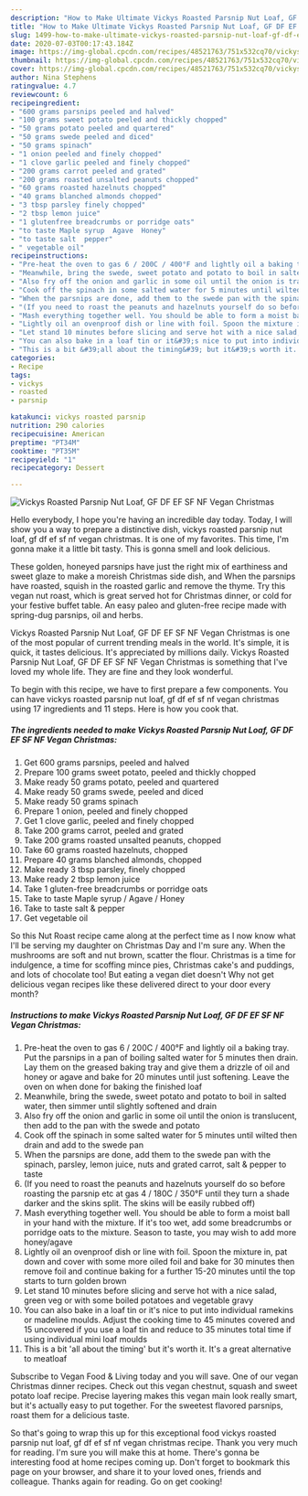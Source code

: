 ```yaml
---
description: "How to Make Ultimate Vickys Roasted Parsnip Nut Loaf, GF DF EF SF NF Vegan Christmas"
title: "How to Make Ultimate Vickys Roasted Parsnip Nut Loaf, GF DF EF SF NF Vegan Christmas"
slug: 1499-how-to-make-ultimate-vickys-roasted-parsnip-nut-loaf-gf-df-ef-sf-nf-vegan-christmas
date: 2020-07-03T00:17:43.184Z
image: https://img-global.cpcdn.com/recipes/48521763/751x532cq70/vickys-roasted-parsnip-nut-loaf-gf-df-ef-sf-nf-vegan-christmas-recipe-main-photo.jpg
thumbnail: https://img-global.cpcdn.com/recipes/48521763/751x532cq70/vickys-roasted-parsnip-nut-loaf-gf-df-ef-sf-nf-vegan-christmas-recipe-main-photo.jpg
cover: https://img-global.cpcdn.com/recipes/48521763/751x532cq70/vickys-roasted-parsnip-nut-loaf-gf-df-ef-sf-nf-vegan-christmas-recipe-main-photo.jpg
author: Nina Stephens
ratingvalue: 4.7
reviewcount: 6
recipeingredient:
- "600 grams parsnips peeled and halved"
- "100 grams sweet potato peeled and thickly chopped"
- "50 grams potato peeled and quartered"
- "50 grams swede peeled and diced"
- "50 grams spinach"
- "1 onion peeled and finely chopped"
- "1 clove garlic peeled and finely chopped"
- "200 grams carrot peeled and grated"
- "200 grams roasted unsalted peanuts chopped"
- "60 grams roasted hazelnuts chopped"
- "40 grams blanched almonds chopped"
- "3 tbsp parsley finely chopped"
- "2 tbsp lemon juice"
- "1 glutenfree breadcrumbs or porridge oats"
- "to taste Maple syrup  Agave  Honey"
- "to taste salt  pepper"
- " vegetable oil"
recipeinstructions:
- "Pre-heat the oven to gas 6 / 200C / 400°F and lightly oil a baking tray. Put the parsnips in a pan of boiling salted water for 5 minutes then drain. Lay them on the greased baking tray and give them a drizzle of oil and honey or agave and bake for 20 minutes until just softening. Leave the oven on when done for baking the finished loaf"
- "Meanwhile, bring the swede, sweet potato and potato to boil in salted water, then simmer until slightly softened and drain"
- "Also fry off the onion and garlic in some oil until the onion is translucent, then add to the pan with the swede and potato"
- "Cook off the spinach in some salted water for 5 minutes until wilted then drain and add to the swede pan"
- "When the parsnips are done, add them to the swede pan with the spinach, parsley, lemon juice, nuts and grated carrot, salt &amp; pepper to taste"
- "(If you need to roast the peanuts and hazelnuts yourself do so before roasting the parsnip etc at gas 4 / 180C / 350°F until they turn a shade darker and the skins split. The skins will be easily rubbed off)"
- "Mash everything together well. You should be able to form a moist ball in your hand with the mixture. If it&#39;s too wet, add some breadcrumbs or porridge oats to the mixture. Season to taste, you may wish to add more honey/agave"
- "Lightly oil an ovenproof dish or line with foil. Spoon the mixture in, pat down and cover with some more oiled foil and bake for 30 minutes then remove foil and continue baking for a further 15-20 minutes until the top starts to turn golden brown"
- "Let stand 10 minutes before slicing and serve hot with a nice salad, green veg or with some boiled potatoes and vegetable gravy"
- "You can also bake in a loaf tin or it&#39;s nice to put into individual ramekins or madeline moulds. Adjust the cooking time to 45 minutes covered and 15 uncovered if you use a loaf tin and reduce to 35 minutes total time if using individual mini loaf moulds"
- "This is a bit &#39;all about the timing&#39; but it&#39;s worth it. It&#39;s a great alternative to meatloaf"
categories:
- Recipe
tags:
- vickys
- roasted
- parsnip

katakunci: vickys roasted parsnip 
nutrition: 290 calories
recipecuisine: American
preptime: "PT34M"
cooktime: "PT35M"
recipeyield: "1"
recipecategory: Dessert

---
```



![Vickys Roasted Parsnip Nut Loaf, GF DF EF SF NF Vegan Christmas](https://img-global.cpcdn.com/recipes/48521763/751x532cq70/vickys-roasted-parsnip-nut-loaf-gf-df-ef-sf-nf-vegan-christmas-recipe-main-photo.jpg)

Hello everybody, I hope you're having an incredible day today. Today, I will show you a way to prepare a distinctive dish, vickys roasted parsnip nut loaf, gf df ef sf nf vegan christmas. It is one of my favorites. This time, I'm gonna make it a little bit tasty. This is gonna smell and look delicious.

These golden, honeyed parsnips have just the right mix of earthiness and sweet glaze to make a moreish Christmas side dish, and When the parsnips have roasted, squish in the roasted garlic and remove the thyme. Try this vegan nut roast, which is great served hot for Christmas dinner, or cold for your festive buffet table. An easy paleo and gluten-free recipe made with spring-dug parsnips, oil and herbs.

Vickys Roasted Parsnip Nut Loaf, GF DF EF SF NF Vegan Christmas is one of the most popular of current trending meals in the world. It's simple, it is quick, it tastes delicious. It's appreciated by millions daily. Vickys Roasted Parsnip Nut Loaf, GF DF EF SF NF Vegan Christmas is something that I've loved my whole life. They are fine and they look wonderful.


To begin with this recipe, we have to first prepare a few components. You can have vickys roasted parsnip nut loaf, gf df ef sf nf vegan christmas using 17 ingredients and 11 steps. Here is how you cook that.

<!--inarticleads1-->

##### The ingredients needed to make Vickys Roasted Parsnip Nut Loaf, GF DF EF SF NF Vegan Christmas:

1. Get 600 grams parsnips, peeled and halved
1. Prepare 100 grams sweet potato, peeled and thickly chopped
1. Make ready 50 grams potato, peeled and quartered
1. Make ready 50 grams swede, peeled and diced
1. Make ready 50 grams spinach
1. Prepare 1 onion, peeled and finely chopped
1. Get 1 clove garlic, peeled and finely chopped
1. Take 200 grams carrot, peeled and grated
1. Take 200 grams roasted unsalted peanuts, chopped
1. Take 60 grams roasted hazelnuts, chopped
1. Prepare 40 grams blanched almonds, chopped
1. Make ready 3 tbsp parsley, finely chopped
1. Make ready 2 tbsp lemon juice
1. Take 1 gluten-free breadcrumbs or porridge oats
1. Take to taste Maple syrup / Agave / Honey
1. Take to taste salt &amp; pepper
1. Get  vegetable oil


So this Nut Roast recipe came along at the perfect time as I now know what I&#39;ll be serving my daughter on Christmas Day and I&#39;m sure any. When the mushrooms are soft and nut brown, scatter the flour. Christmas is a time for indulgence, a time for scoffing mince pies, Christmas cake&#39;s and puddings, and lots of chocolate too! But eating a vegan diet doesn&#39;t Why not get delicious vegan recipes like these delivered direct to your door every month? 

<!--inarticleads2-->

##### Instructions to make Vickys Roasted Parsnip Nut Loaf, GF DF EF SF NF Vegan Christmas:

1. Pre-heat the oven to gas 6 / 200C / 400°F and lightly oil a baking tray. Put the parsnips in a pan of boiling salted water for 5 minutes then drain. Lay them on the greased baking tray and give them a drizzle of oil and honey or agave and bake for 20 minutes until just softening. Leave the oven on when done for baking the finished loaf
1. Meanwhile, bring the swede, sweet potato and potato to boil in salted water, then simmer until slightly softened and drain
1. Also fry off the onion and garlic in some oil until the onion is translucent, then add to the pan with the swede and potato
1. Cook off the spinach in some salted water for 5 minutes until wilted then drain and add to the swede pan
1. When the parsnips are done, add them to the swede pan with the spinach, parsley, lemon juice, nuts and grated carrot, salt &amp; pepper to taste
1. (If you need to roast the peanuts and hazelnuts yourself do so before roasting the parsnip etc at gas 4 / 180C / 350°F until they turn a shade darker and the skins split. The skins will be easily rubbed off)
1. Mash everything together well. You should be able to form a moist ball in your hand with the mixture. If it&#39;s too wet, add some breadcrumbs or porridge oats to the mixture. Season to taste, you may wish to add more honey/agave
1. Lightly oil an ovenproof dish or line with foil. Spoon the mixture in, pat down and cover with some more oiled foil and bake for 30 minutes then remove foil and continue baking for a further 15-20 minutes until the top starts to turn golden brown
1. Let stand 10 minutes before slicing and serve hot with a nice salad, green veg or with some boiled potatoes and vegetable gravy
1. You can also bake in a loaf tin or it&#39;s nice to put into individual ramekins or madeline moulds. Adjust the cooking time to 45 minutes covered and 15 uncovered if you use a loaf tin and reduce to 35 minutes total time if using individual mini loaf moulds
1. This is a bit &#39;all about the timing&#39; but it&#39;s worth it. It&#39;s a great alternative to meatloaf


Subscribe to Vegan Food &amp; Living today and you will save. One of our vegan Christmas dinner recipes. Check out this vegan chestnut, squash and sweet potato loaf recipe. Precise layering makes this vegan main look really smart, but it&#39;s actually easy to put together. For the sweetest flavored parsnips, roast them for a delicious taste. 

So that's going to wrap this up for this exceptional food vickys roasted parsnip nut loaf, gf df ef sf nf vegan christmas recipe. Thank you very much for reading. I'm sure you will make this at home. There's gonna be interesting food at home recipes coming up. Don't forget to bookmark this page on your browser, and share it to your loved ones, friends and colleague. Thanks again for reading. Go on get cooking!
